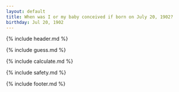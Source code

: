 ```yaml
---
layout: default
title: When was I or my baby conceived if born on July 20, 1902?
birthday: Jul 20, 1902
---
```


{% include header.md %}

{% include guess.md %}

{% include calculate.md %}

{% include safety.md %}

{% include footer.md %}



